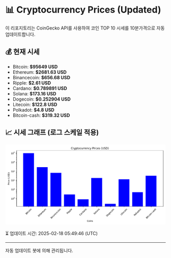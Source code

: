 
# 📊 Cryptocurrency Prices (Updated)

이 리포지토리는 CoinGecko API를 사용하여 코인 TOP 10 시세를 10분가격으로 자동 업데이트합니다.

## 💰 현재 시세
- Bitcoin: **$95649 USD**
- Ethereum: **$2681.63 USD**
- Binancecoin: **$656.68 USD**
- Ripple: **$2.61 USD**
- Cardano: **$0.789891 USD**
- Solana: **$173.16 USD**
- Dogecoin: **$0.252904 USD**
- Litecoin: **$122.8 USD**
- Polkadot: **$4.8 USD**
- Bitcoin-cash: **$319.32 USD**

## 📈 시세 그래프 (로그 스케일 적용)
![Crypto Prices](crypto_prices.png)

⏳ 업데이트 시간: 2025-02-18 05:49:46 (UTC)

---
자동 업데이트 봇에 의해 관리됩니다.
